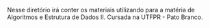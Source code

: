 Nesse diretório irá conter os materiais utilizando para a matéria de Algoritmos e Estrutura de Dados II. Cursada na UTFPR - Pato Branco.
